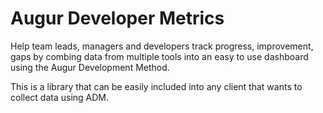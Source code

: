 # Augur Developer Metrics

Help team leads, managers and developers track progress, improvement, 
gaps by combing data from multiple tools into an easy to use dashboard
using the Augur Development Method.

This is a library that can be easily included into any client that wants to
collect data using ADM.  

